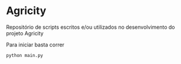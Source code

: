 # Agricity

Repositório de scripts escritos e/ou utilizados no desenvolvimento do projeto Agricity


Para iniciar basta correr 

```
python main.py
```
